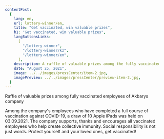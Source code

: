 ```yaml
---
contentPost:
  {
    lang: en,
    url: lottery-winner/en,
    title: "Get vaccinated, win valuable prizes",
    h1: "Get vaccinated, win valuable prizes",
    langButtonsLinks:
      [
        "/lottery-winner",
        "/lottery-winner/kz",
        "/lottery-winner/en",
      ],
    description: A raffle of valuable prizes among the fully vaccinated...,
    date: "August 25, 2021",
    image: ../../images/pressCenter/item-2.jpg,
    imagePreview: ../../images/pressCenter/preview-item-2.jpg,
  }
---
```


Raffle of valuable prizes among fully vaccinated employees of Akbarys company

Among the company's employees who have completed a full course of vaccination against COVID-19, a draw of 10 Apple iPads was held on 03.09.2021. The company supports, thanks and encourages all vaccinated employees who help create collective immunity. Social responsibility is not just words. Protect yourself and your loved ones, get vaccinated!
